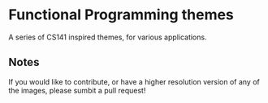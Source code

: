 # Functional Programming themes

A series of CS141 inspired themes, for various applications.

## Notes

If you would like to contribute, or have a higher resolution version of any of the images, please sumbit a pull request!
